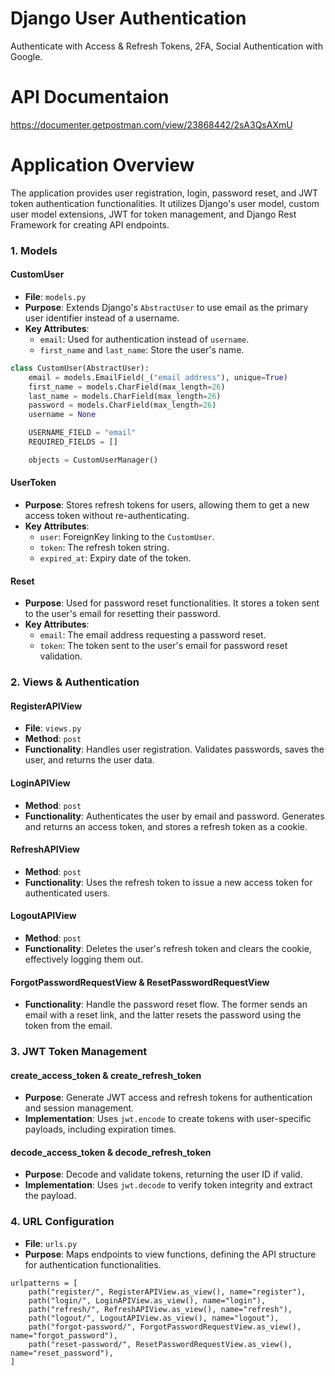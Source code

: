 # Django User Authentication
Authenticate with Access &amp; Refresh Tokens, 2FA, Social Authentication with Google.

# API Documentaion 
https://documenter.getpostman.com/view/23868442/2sA3QsAXmU


# Application Overview
The application provides user registration, login, password reset, and JWT token authentication functionalities. It utilizes Django's user model, custom user model extensions, JWT for token management, and Django Rest Framework for creating API endpoints.

### 1. Models

#### CustomUser

- **File**: `models.py`
- **Purpose**: Extends Django's `AbstractUser` to use email as the primary user identifier instead of a username.
- **Key Attributes**:
  - `email`: Used for authentication instead of `username`.
  - `first_name` and `last_name`: Store the user's name.

```python
class CustomUser(AbstractUser):
    email = models.EmailField(_("email address"), unique=True)
    first_name = models.CharField(max_length=26)
    last_name = models.CharField(max_length=26)
    password = models.CharField(max_length=26)
    username = None

    USERNAME_FIELD = "email"
    REQUIRED_FIELDS = []

    objects = CustomUserManager()
```

#### UserToken

- **Purpose**: Stores refresh tokens for users, allowing them to get a new access token without re-authenticating.
- **Key Attributes**:
  - `user`: ForeignKey linking to the `CustomUser`.
  - `token`: The refresh token string.
  - `expired_at`: Expiry date of the token.

#### Reset

- **Purpose**: Used for password reset functionalities. It stores a token sent to the user's email for resetting their password.
- **Key Attributes**:
  - `email`: The email address requesting a password reset.
  - `token`: The token sent to the user's email for password reset validation.

### 2. Views & Authentication

#### RegisterAPIView

- **File**: `views.py`
- **Method**: `post`
- **Functionality**: Handles user registration. Validates passwords, saves the user, and returns the user data.

#### LoginAPIView

- **Method**: `post`
- **Functionality**: Authenticates the user by email and password. Generates and returns an access token, and stores a refresh token as a cookie.

#### RefreshAPIView

- **Method**: `post`
- **Functionality**: Uses the refresh token to issue a new access token for authenticated users.

#### LogoutAPIView

- **Method**: `post`
- **Functionality**: Deletes the user's refresh token and clears the cookie, effectively logging them out.

#### ForgotPasswordRequestView & ResetPasswordRequestView

- **Functionality**: Handle the password reset flow. The former sends an email with a reset link, and the latter resets the password using the token from the email.

### 3. JWT Token Management

#### create_access_token & create_refresh_token

- **Purpose**: Generate JWT access and refresh tokens for authentication and session management.
- **Implementation**: Uses `jwt.encode` to create tokens with user-specific payloads, including expiration times.

#### decode_access_token & decode_refresh_token

- **Purpose**: Decode and validate tokens, returning the user ID if valid.
- **Implementation**: Uses `jwt.decode` to verify token integrity and extract the payload.

### 4. URL Configuration

- **File**: `urls.py`
- **Purpose**: Maps endpoints to view functions, defining the API structure for authentication functionalities.

```
urlpatterns = [
    path("register/", RegisterAPIView.as_view(), name="register"),
    path("login/", LoginAPIView.as_view(), name="login"),
    path("refresh/", RefreshAPIView.as_view(), name="refresh"),
    path("logout/", LogoutAPIView.as_view(), name="logout"),
    path("forgot-password/", ForgotPasswordRequestView.as_view(), name="forgot_password"),
    path("reset-password/", ResetPasswordRequestView.as_view(), name="reset_password"),
]
```



